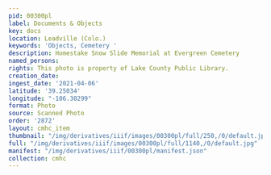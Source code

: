 ```yaml
---
pid: 00300pl
label: Documents & Objects
key: docs
location: Leadville (Colo.)
keywords: 'Objects, Cemetery '
description: Homestake Snow Slide Memorial at Evergreen Cemetery
named_persons: 
rights: This photo is property of Lake County Public Library.
creation_date: 
ingest_date: '2021-04-06'
latitude: '39.25034'
longitude: "-106.30299"
format: Photo
source: Scanned Photo
order: '2872'
layout: cmhc_item
thumbnail: "/img/derivatives/iiif/images/00300pl/full/250,/0/default.jpg"
full: "/img/derivatives/iiif/images/00300pl/full/1140,/0/default.jpg"
manifest: "/img/derivatives/iiif/00300pl/manifest.json"
collection: cmhc
---
```

